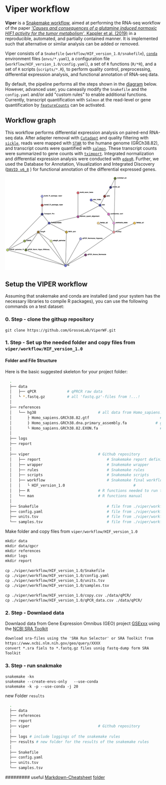 # Viper workflow

**Viper** is a [Snakemake workflow](https://snakemake.readthedocs.io/en/stable/index.html), aimed at performing the RNA-seq workflow of the paper [*'Causes and consequences of a glutamine induced normoxic HIF1 activity for the tumor metabolism'*, Kappler et al. (2019)](https://github.com/GrosseLab/ViperWF) in a reproducible, automated, and partially contained manner. It is implemented such that alternative or similar analysis can be added or removed. 

Viper consists of a `Snakefile` (`workflow/HIF_version_1.0/snakefile`), [`conda`](https://conda.io/docs/) environment files (`envs/*.yaml`), a configuration file (`workflow/HIF_version_1.0/config.yaml`), a set of `R` functions (`R/*R`), and a set of `R` scripts (`scripts/*.R`), to perform quality control, preprocessing, differential expression analysis, and functional annotation of RNA-seq data.

By default, the pipeline performs all the steps shown in the [diagram](img/report_2019_03_14_salmonAlignment_visualization.png) below. However, advanced user, you caneasily modify the `Snakefile` and the `config.yaml` and/or add "custom rules" to enable additional functions. Currently, transcript quantification with `Salmon` at the read-level or gene quantification by [`featureCounts`](http://subread.sourceforge.net) can be activated.

## Workflow graph
This workflow performs differential expression analysis on paired-end RNA-seq data.
After adapter removal with [`Cutadapt`](http://cutadapt.readthedocs.io) and quality filtering with [`sickle`](https://github.com/najoshi/sickle), reads were mapped with [`STAR`](https://github.com/alexdobin/STAR) to the humane genome (GRCh38.82), and transcript counts were quantified with [`salmon`](https://github.com/COMBINE-lab/salmon). 
These transcript counts were summarized to gene counts with [`tximport`](https://github.com/mikelove/tximport). 
Integrated normalization and differential expression analysis were conducted with [`edegR`]( https://bioconductor.org/packages/release/bioc/html/edgeR.html). 
Further, we used the Database for Annotation, Visualization and Integrated Discovery ([`DAVID v6_8`](https://david.ncifcrf.gov/content.jsp?file=citation.html) ) for functional annotation of the differential expressed genes.

![DAG](img/report_2019_03_14_salmonAlignment_visualization.png)  



## Setup the VIPER workflow

Assuming that snakemake and conda are installed (and your system has the necessary libraries to compile R packages), you can use the following commands on a test dataset:

### 0. Step - clone the githup repository
```
git clone https://github.com/GrosseLab/ViperWF.git
```

### 1. Step - Set up the needed folder and copy files from `viper/workflow/HIF_version_1.0`

#### Folder and File Structure 
Here is the basic suggested skeleton for your project folder:

```bash
  .
  ├── data
  │   ├── qPCR 	            # qPRCR raw data
  │   └ *.fastq.gz 	        # all 'fastq.gz'-files from !...!
  │
  ├── references
  │   └── hg38 	    				      # all data from Homo_sapiens.GRCh38.82
  │       ├ Homo_sapiens.GRCh38.82.gtf 	    				          # annotation
  │       ├ Homo_sapiens.GRCh38.dna.primary_assembly.fa 	        # genome sequence 
  │       └ Homo_sapiens.GRCh38.82.EXON.fa 	    				      # exon sequence of all transcript of GTF
  │	
  ├── logs
  ├── report
  │
  ├── viper 	    				      # Github repository 
  │   ├── report 	    				      # Snakemake report definition
  │   ├── wrapper 	    				      # Snakemake wrapper
  │   ├── rules 	    				      # Snakemake rules
  │   ├── scripts 	    				      # Snakemake scripts
  │   ├── workflow 	    				      # Snakemake final workflows
  │   │	  └ HIF_version_1.0 	    				      #
  │   ├── R 	    				      # R functions needed to run the analysis   
  │   └── man 	    				      # R functions manual
  │
  ├── Snakefile 	    				      # file from ./viper/workflow/HIF_version_1.0
  ├── config.yaml 	    				      # file from ./viper/workflow/HIF_version_1.0
  ├── units.tsv 	    				      # file from ./viper/workflow/HIF_version_1.0
  └── samples.tsv 	    				      # file from ./viper/workflow/HIF_version_1.0
```
Make folder and copy files from `viper/workflow/HIF_version_1.0`
```
mkdir data
mkdir data/qpcr
mkdir references
mkdir logs
mkdir report

cp ./viper/workflow/HIF_version_1.0/Snakefile
cp ./viper/workflow/HIF_version_1.0/config.yaml
cp ./viper/workflow/HIF_version_1.0/units.tsv
cp ./viper/workflow/HIF_version_1.0/samples.tsv

cp ./viper/workflow/HIF_version_1.0/copy.csv ./data/qPCR/
cp ./viper/workflow/HIF_version_1.0/qPCR_data.csv ./data/qPCR/
```

### 2. Step - Downlaod data 
Downlaod data from Gene Expression Omnibus (GEO) project [GSExxx](https://www.ncbi.nlm.nih.gov/geo/) using the [NCBI SRA Toolkit](https://trace.ncbi.nlm.nih.gov/Traces/sra/sra.cgi?view=software)
```
download sra-files using the 'SRA Run Selector' or SRA Toolkit from https://www.ncbi.nlm.nih.gov/geo/query/XXXX
convert *.sra fiels to *.fastq.gz files usnig fastq-dump form SRA Toolkit 
```

### 3. Step - run snakmake
```
snakemake -kn 
snakemake --create-envs-only   --use-conda
snakemake -k -p --use-conda -j 20
```

new Folder `results`
```bash
  .
  ├── data
  ├── references
  ├── report 
  ├── viper 	    				      # Github repository 
  │
  ├── logs # include loggings of the snakemake rules   
  ├── results # new folder for the results of the snakemake rules   
  │
  ├── Snakefile 	    				     
  ├── config.yaml 	    				     
  ├── units.tsv 	    				     
  └── samples.tsv 	    				     
```




######### useful
[Markdown-Cheatsheet](https://github.com/adam-p/markdown-here/wiki/Markdown-Cheatsheet)
[folder](https://github.com/aerobatic/markdown-content/blob/master/docs/directory-structure.md)





